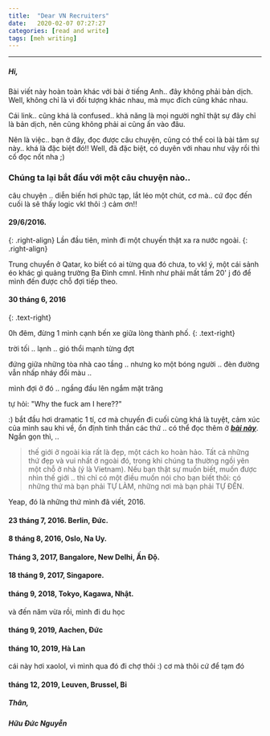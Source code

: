 ```yaml
---
title:  "Dear VN Recruiters"
date:   2020-02-07 07:27:27
categories: [read and write]
tags: [meh writing]
---
```


-------
##### ***Hi,***

Bài viết này hoàn toàn khác với bài ở tiếng Anh.. đây không phải bản dịch. Well, không chỉ là vì đối tượng khác nhau, mà mục đích cũng khác nhau.

Cái link.. cũng khá là confused.. khả năng là mọi người nghĩ thật sự đây chỉ là bản dịch, nên cũng không phải ai cũng ấn vào đâu.

Nên là việc.. bạn ở đây, đọc được câu chuyện, cũng có thể coi là bài tâm sự này.. khá là đặc biệt đó!! Well, đã đặc biệt, có duyên với nhau như vậy rồi thì cố đọc nốt nha ;)

### Chúng ta lại bắt đầu với một câu chuyện nào..
câu chuyện .. diễn biến hơi phức tạp, lắt léo một chút, cơ mà.. cứ đọc đến cuối là sẽ thấy logic vkl thôi :) cảm ơn!!

#### **29/6/2016**.
{: .right-align}
Lần đầu tiên, mình đi một chuyến thật xa ra nước ngoài.
{: .right-align}

Trung chuyển ở Qatar, ko biết có ai từng qua đó chưa, to vkl ý, một cái sảnh éo khác gì quảng trường Ba Đình cmnl. Hình như phải mất tầm 20' j đó để mình đến được chỗ đợi tiếp theo.

#### **30 tháng 6, 2016**
{: .text-right}

0h đêm, đừng 1 mình cạnh bến xe giữa lòng thành phố.
{: .text-right}

trời tối .. lạnh .. gió thổi mạnh từng đợt

đứng giữa những tòa nhà cao tầng .. nhưng ko một bóng người .. đèn đường vẫn nhấp nháy đổi màu ..

mình đợi ở đó .. ngầng đầu lên ngắm mặt trăng

tự hỏi: "Why the fuck am I here??"

:) bắt đầu hơi dramatic 1 tí, cơ mà chuyến đi cuối cùng khá là tuyệt, cảm xúc của mình sau khi về, ổn định tinh thần các thứ .. có thể đọc thêm ở ***[bài này](https://duken72.github.io/2016/poland/)***. Ngắn gọn thì, ..
> thế giới ở ngoài kia rất là đẹp, một cách ko hoàn hảo. Tất cả những thứ đẹp và vui nhất ở ngoài đó, trong khi chúng ta thường ngồi yên một chỗ ở nhà (ý là Vietnam). Nếu bạn thật sự muốn biết, muốn được nhìn thế giới .. thì chỉ có một điều muốn nói cho bạn biết thôi: có những thứ mà bạn phải TỰ LÀM, những nơi mà bạn phải TỰ ĐẾN.

Yeap, đó là những thứ mình đã viết, 2016.

#### 23 tháng 7, 2016. Berlin, Đức.
#### 8 tháng 8, 2016, Oslo, Na Uy.

#### Tháng 3, 2017, Bangalore, New Delhi, Ấn Độ.
#### 18 tháng 9, 2017, Singapore.
#### tháng 9, 2018, Tokyo, Kagawa, Nhật.
và đến năm vừa rồi, mình đi du học
#### tháng 9, 2019, Aachen, Đức
#### tháng 10, 2019, Hà Lan
cái này hơi xaolol, vì mình qua đó đi chợ thôi :) cơ mà thôi cứ để tạm đó
#### tháng 12, 2019, Leuven, Brussel, Bỉ




##### ***Thân,***
##### *Hữu Đức Nguyễn*
